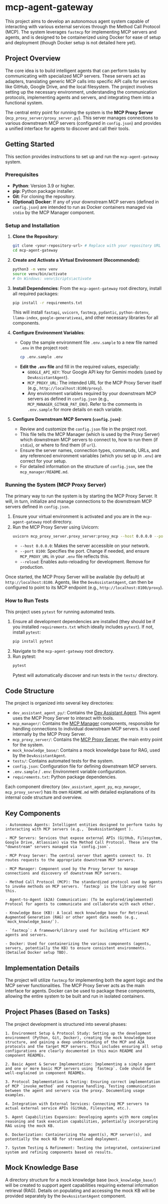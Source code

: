 # mcp-agent-gateway

This project aims to develop an autonomous agent system capable of interacting with various external services through the Method Call Protocol (MCP). The system leverages `fastmcp` for implementing MCP servers and agents, and is designed to be containerized using Docker for ease of setup and deployment (though Docker setup is not detailed here yet).

## Project Overview

The core idea is to build intelligent agents that can perform tasks by communicating with specialized MCP servers. These servers act as adapters, translating generic MCP calls into specific API calls for services like GitHub, Google Drive, and the local filesystem. The project involves setting up the necessary environment, understanding the communication protocols, implementing agents and servers, and integrating them into a functional system.

The central entry point for running the system is the **MCP Proxy Server** (`mcp_proxy_server/proxy_server.py`). This server manages connections to various downstream MCP servers (configured in `config.json`) and provides a unified interface for agents to discover and call their tools.

## Getting Started

This section provides instructions to set up and run the `mcp-agent-gateway` system.

### Prerequisites

-   **Python**: Version 3.9 or higher.
-   **pip**: Python package installer.
-   **Git**: For cloning the repository.
-   **(Optional) Docker**: If any of your downstream MCP servers (defined in `config.json`) are intended to run as Docker containers managed via `stdio` by the MCP Manager component.

### Setup and Installation

1.  **Clone the Repository**:
    ```bash
    git clone <your-repository-url> # Replace with your repository URL
    cd mcp-agent-gateway
    ```

2.  **Create and Activate a Virtual Environment (Recommended)**:
    ```bash
    python3 -m venv venv
    source venv/bin/activate
    # On Windows: venv\Scripts\activate
    ```

3.  **Install Dependencies**:
    From the `mcp-agent-gateway` root directory, install all required packages:
    ```bash
    pip install -r requirements.txt
    ```
    This will install `fastapi`, `uvicorn`, `fastmcp`, `pydantic`, `python-dotenv`, `llama-index`, `google-generativeai`, and other necessary libraries for all components.

4.  **Configure Environment Variables**:
    -   Copy the sample environment file `.env.sample` to a new file named `.env` in the project root:
        ```bash
        cp .env.sample .env
        ```
    -   **Edit the `.env` file** and fill in the required values, especially:
        -   `GOOGLE_API_KEY`: Your Google API key for Gemini models (used by `DevAssistantAgent`).
        -   `MCP_PROXY_URL`: The intended URL for the MCP Proxy Server itself (e.g., `http://localhost:8100/proxy`).
        -   Any environment variables required by your downstream MCP servers as defined in `config.json` (e.g., `MCP_MANAGER_GITHUB_PAT_ENV`).
    Refer to the comments in `.env.sample` for more details on each variable.

5.  **Configure Downstream MCP Servers (`config.json`)**:
    -   Review and customize the `config.json` file in the project root.
    -   This file tells the MCP Manager (which is used by the Proxy Server) which downstream MCP servers to connect to, how to run them (if `stdio`), or where to find them (if `url`).
    -   Ensure the server names, connection types, commands, URLs, and any referenced environment variables (which you set up in `.env`) are correct for your setup.
    -   For detailed information on the structure of `config.json`, see the `mcp_manager/README.md`.

### Running the System (MCP Proxy Server)

The primary way to run the system is by starting the MCP Proxy Server. It will, in turn, initialize and manage connections to the downstream MCP servers defined in `config.json`.

1.  Ensure your virtual environment is activated and you are in the `mcp-agent-gateway` root directory.
2.  Run the MCP Proxy Server using Uvicorn:
    ```bash
    uvicorn mcp_proxy_server.proxy_server:proxy_mcp --host 0.0.0.0 --port 8100 --reload
    ```
    -   `--host 0.0.0.0`: Makes the server accessible on your network.
    -   `--port 8100`: Specifies the port. Change if needed, and ensure `MCP_PROXY_URL` in your `.env` file reflects this.
    -   `--reload`: Enables auto-reloading for development. Remove for production.

Once started, the MCP Proxy Server will be available (by default) at `http://localhost:8100`. Agents, like the `DevAssistantAgent`, can then be configured to point to its MCP endpoint (e.g., `http://localhost:8100/proxy`).

### How to Run Tests

This project uses `pytest` for running automated tests.

1.  Ensure all development dependencies are installed (they should be if you installed `requirements.txt` which ideally includes `pytest`). If not, install `pytest`:
    ```bash
    pip install pytest
    ```
2.  Navigate to the `mcp-agent-gateway` root directory.
3.  Run pytest:
    ```bash
    pytest
    ```
    Pytest will automatically discover and run tests in the `tests/` directory.

## Code Structure

The project is organized into several key directories:

-   `dev_assistant_agent_py/`: Contains the [Dev Assistant Agent](./dev_assistant_agent_py/README.md). This agent uses the MCP Proxy Server to interact with tools.
-   `mcp_manager/`: Contains the [MCP Manager](./mcp_manager/README.md) components, responsible for handling connections to individual downstream MCP servers. It is used internally by the MCP Proxy Server.
-   `mcp_proxy_server/`: Contains the [MCP Proxy Server](./mcp_proxy_server/README.md), the main entry point for the system.
-   `mock_knowledge_base/`: Contains a mock knowledge base for RAG, used by the `DevAssistantAgent`.
-   `tests/`: Contains automated tests for the system.
-   `config.json`: Configuration file for defining downstream MCP servers.
-   `.env.sample` / `.env`: Environment variable configuration.
-   `requirements.txt`: Python package dependencies.

Each component directory (`dev_assistant_agent_py`, `mcp_manager`, `mcp_proxy_server`) has its own `README.md` with detailed explanations of its internal code structure and overview.

## Key Components

    - Autonomous Agents: Intelligent entities designed to perform tasks by interacting with MCP servers (e.g., `DevAssistantAgent`).

    - MCP Servers: Services that expose external APIs (GitHub, Filesystem, Google Drive, Atlassian) via the Method Call Protocol. These are the "downstream" servers managed via `config.json`.

    - MCP Proxy Server: The central server that agents connect to. It routes requests to the appropriate downstream MCP servers.

    - MCP Manager: Component used by the Proxy Server to manage connections and discovery of downstream MCP servers.

    - Method Call Protocol (MCP): The standardized protocol used by agents to invoke methods on MCP servers. `fastmcp` is the library used for this.

    - Agent-to-Agent (A2A) Communication: (To be explored/implemented) Protocol for agents to communicate and collaborate with each other.

    - Knowledge Base (KB): A local mock knowledge base for Retrieval Augmented Generation (RAG) or other agent data needs (e.g., `mock_knowledge_base/`).

    - `fastmcp`: A framework/library used for building efficient MCP agents and servers.

    - Docker: Used for containerizing the various components (agents, servers, potentially the KB) to ensure consistent environments. (Detailed Docker setup TBD).

## Implementation Details
The project will utilize `fastmcp` for implementing both the agent logic and the MCP server functionalities. The MCP Proxy Server acts as the main interface for agents. Docker can be used to package these components, allowing the entire system to be built and run in isolated containers.

## Project Phases (Based on Tasks)
The project development is structured into several phases:

    1. Environment Setup & Protocol Study: Setting up the development environment (Python, Git, Docker), creating the mock knowledge base structure, and gaining a deep understanding of the MCP and A2A protocols and the target MCP servers. This includes ensuring all setup configurations are clearly documented in this main README and component READMEs.

    2. Basic Agent & Server Implementation: Implementing a simple agent and one or more basic MCP servers using `fastmcp`. Code should be well-explained in component READMEs.

    3. Protocol Implementation & Testing: Ensuring correct implementation of MCP `invoke_method` and response handling. Testing communication between the agent and servers via the proxy. Documenting usage examples.

    4. Integration with External Services: Connecting MCP servers to actual external service APIs (GitHub, Filesystem, etc.).

    5. Agent Capabilities Expansion: Developing agents with more complex reasoning and task execution capabilities, potentially incorporating RAG using the mock KB.

    6. Dockerization: Containerizing the agent(s), MCP server(s), and potentially the mock KB for streamlined deployment.

    7. System Testing & Refinement: Testing the integrated, containerized system and refining components based on results.

## Mock Knowledge Base
A directory structure for a mock knowledge base (`mock_knowledge_base/`) will be created to support agent capabilities requiring external information retrieval (RAG). Details on populating and accessing the mock KB will be provided separately by the `DevAssistantAgent` component.

